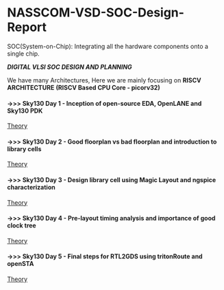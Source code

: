 # NASSCOM-VSD-SOC-Design-Report 

SOC(System-on-Chip): Integrating all the hardware components onto a single chip.

***DIGITAL VLSI SOC DESIGN AND PLANNING***   &nbsp;&nbsp;&nbsp;&nbsp;&nbsp;&nbsp;&nbsp;   

We have many Architectures, Here we are mainly focusing on **RISCV ARCHITECTURE** **(RISCV Based CPU Core - picorv32)**

#### ->>> Sky130 Day 1 - Inception of open-source EDA, OpenLANE and Sky130 PDK

[Theory](Day1_Theory.md)

#### ->>> Sky130 Day 2 - Good floorplan vs bad floorplan and introduction to library cells

[Theory](Day2_Theory.md)

#### ->>> Sky130 Day 3 - Design library cell using Magic Layout and ngspice characterization

[Theory](Day3_Theory.md)

#### ->>> Sky130 Day 4 - Pre-layout timing analysis and importance of good clock tree

[Theory](Day4_Theory.md)

#### ->>> Sky130 Day 5 - Final steps for RTL2GDS using tritonRoute and openSTA

[Theory](Day5_Theory.md)
